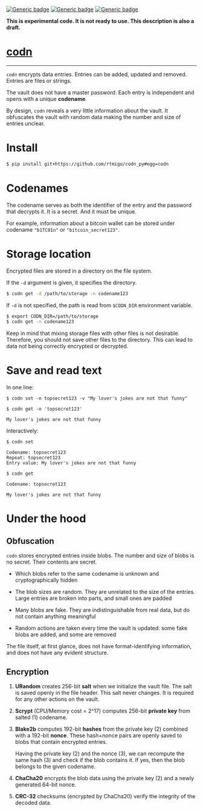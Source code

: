 [![Generic badge](https://img.shields.io/badge/Status-Experimental-red.svg)](#)
[![Generic badge](https://img.shields.io/badge/Python-3.7+-blue.svg)](#)
[![Generic badge](https://img.shields.io/badge/OS-Linux%20|%20macOS%20|%20Windows-blue.svg)](#)

**This is experimental code. It is not ready to use. This description is also a
draft.**

# [codn](https://github.com/rtmigo/codn_py)

---

`codn` encrypts data entries. Entries can be added, updated and removed. Entries
are files or strings.

The vault does not have a master password. Each entry is independent and opens
with a unique **codename**.

By design, `codn` reveals a very little information about the vault. It
obfuscates the vault with random data making the number and size of entries
unclear.


# Install

``` bash
$ pip install git+https://github.com/rtmigo/codn_py#egg=codn
```

# Codenames

The codename serves as both the identifier of the entry and the password that
decrypts it. It is a secret. And it must be unique.

For example, information about a bitcoin wallet can be stored under codename
`"b1TC01n"` or `"bitcoin_secret123"`.

# Storage location

Encrypted files are stored in a directory on the file system.

If the `-d` argument is given, it specifies the directory.

``` bash
$ codn get -d /path/to/storage -n codename123  
```

If `-d` is not specified, the path is read from `$CODN_DIR` environment
variable.

``` bash
$ export CODN_DIR=/path/to/storage
$ codn get -n codename123  
```

Keep in mind that mixing storage files with other files is not desirable.
Therefore, you should not save other files to the directory. This can lead to
data not being correctly encrypted or decrypted.

# Save and read text

In one line:

``` 
$ codn set -n topsecret123 -v "My lover's jokes are not that funny"
```

``` 
$ codn get -n 'topsecret123'

My lover's jokes are not that funny
```

Interactively:

``` 
$ codn set

Codename: topsecret123
Repeat: topsecret123 
Entry value: My lover's jokes are not that funny
```

``` 
$ codn get

Codename: topsecret123
 
My lover's jokes are not that funny
```

# Under the hood

## Obfuscation

`codn` stores encrypted entries inside blobs. The number and size of blobs 
is no secret. Their contents are secret.

- Which blobs refer to the same codename is unknown and cryptographically 
  hidden

- The blob sizes are random. They are unrelated to the size of the entries.
  Large entries are broken into parts, and small ones are padded
  
- Many blobs are fake. They are indistinguishable from real data, but do not 
  contain anything meaningful
  
- Random actions are taken every time the vault is updated: some fake blobs 
  are added, and some are removed 

The file itself, at first glance, does not have format-identifying information, 
and does not have any evident structure.

## Encryption

1) **URandom** creates 256-bit **salt** when we initialize the vault file. The
   salt is saved openly in the file header. This salt never changes. It is
   required for any other actions on the vault.

2) **Scrypt** (CPU/Memory cost = 2^17) computes 256-bit **private key** from
   salted (1) codename.

3) **Blake2b** computes 192-bit **hashes** from the private key (2) combined
   with a 192-bit **nonce**. These hash+nonce pairs are openly saved to blobs
   that contain encrypted entries.

   Having the private key (2) and the nonce (3), we can recompute the same
   hash (3) and check if the blob contains it. If yes, then the blob belongs to
   the given codename.

4) **ChaCha20** encrypts the blob data using the private key (2) and a newly
   generated 64-bit nonce.

5) **CRC-32** checksums (encrypted by ChaCha20) verify the integrity of the
   decoded data.
